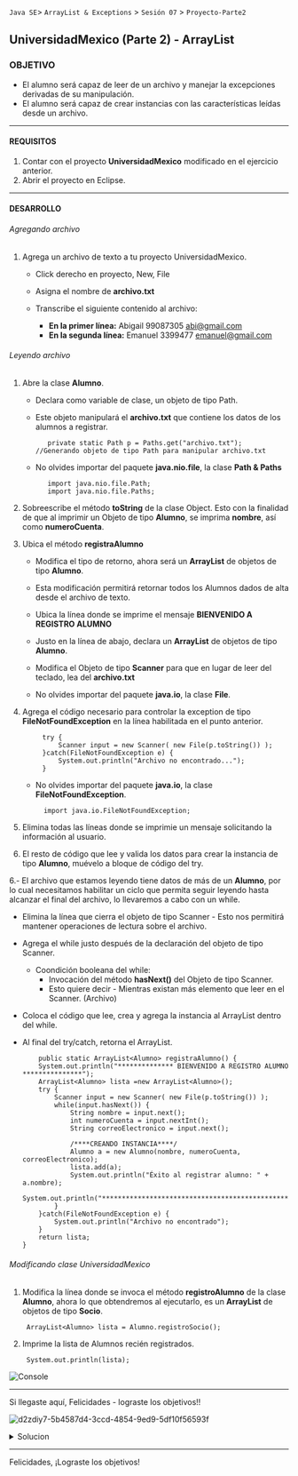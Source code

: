 
`Java SE`> `ArrayList & Exceptions` > `Sesión 07` > `Proyecto-Parte2`

## UniversidadMexico (Parte 2) - ArrayList

### OBJETIVO

- El alumno será capaz de leer de un archivo y manejar la excepciones derivadas de su manipulación.
- El alumno será capaz de crear instancias con las características leídas desde un archivo.

<hr>

#### REQUISITOS

1. Contar con el proyecto <b>UniversidadMexico</b> modificado en el ejercicio anterior.
2. Abrir el proyecto en Eclipse.

<hr>

#### DESARROLLO

###### Agregando archivo

1. Agrega un archivo de texto a tu proyecto UniversidadMexico.

	- Click derecho en proyecto, New, File
	- Asigna el nombre de <b>archivo.txt</b>
	- Transcribe el siguiente contenido al archivo:
	 
	  - <b>En la primer línea:</b> Abigail 99087305 abi@gmail.com
	  - <b>En la segunda línea:</b> Emanuel 3399477 emanuel@gmail.com
    
###### Leyendo archivo

1. Abre la clase <b>Alumno</b>.

   - Declara como variable de clase, un objeto de tipo Path.
   - Este objeto manipulará el <b>archivo.txt</b> que contiene los datos de los alumnos a registrar.
   
	        private static Path p = Paths.get("archivo.txt"); //Generando objeto de tipo Path para manipular archivo.txt
        
   - No olvides importar del paquete <b>java.nio.file</b>, la clase <b>Path & Paths</b>
   
       		import java.nio.file.Path;
       		import java.nio.file.Paths;
          
2. Sobreescribe el método <b>toString</b> de la clase Object. Esto con la finalidad de que al imprimir un Objeto de tipo <b>Alumno</b>, se imprima <b>nombre</b>, así como <b>numeroCuenta</b>.

3. Ubica el método <b>registraAlumno</b>

   - Modifica el tipo de retorno, ahora será un <b>ArrayList</b> de objetos de tipo <b>Alumno</b>.
   
   	- Esta modificación permitirá retornar todos los Alumnos dados de alta desde el archivo de texto.
	
   - Ubica la línea donde se imprime el mensaje <b>BIENVENIDO A REGISTRO ALUMNO</b>
   - Justo en la línea de abajo, declara un  <b>ArrayList</b> de objetos de tipo <b>Alumno</b>.
   - Modifica el Objeto de tipo <b>Scanner</b> para que en lugar de leer del teclado, lea del <b>archivo.txt</b>   
   - No olvides importar del paquete <b>java.io</b>, la clase <b>File</b>. 
               
4. Agrega el código necesario para controlar la exception de tipo <b>FileNotFoundException</b> en la línea habilitada en el punto anterior.

    		try {
			    Scanner input = new Scanner( new File(p.toString()) );
		    }catch(FileNotFoundException e) {
			    System.out.println("Archivo no encontrado...");
		    }
        
    - No olvides importar del paquete <b>java.io</b>, la clase <b>FileNotFoundException</b>.
    
        	import java.io.FileNotFoundException;
                
4. Elimina todas las líneas donde se imprimie un mensaje solicitando la información al usuario.
                        
5. El resto de código que lee y valida los datos para crear la instancia de tipo <b>Alumno</b>, muévelo a bloque de código del try.
   
6.- El archivo que estamos leyendo tiene datos de más de un <b>Alumno</b>, por lo cual necesitamos habilitar un ciclo que permita seguir leyendo hasta alcanzar el final del archivo, lo llevaremos a cabo con un while.

  - Elimina la línea que cierra el objeto de tipo Scanner - Esto nos permitirá mantener operaciones de lectura sobre el archivo.
  - Agrega el while justo después de la declaración del objeto de tipo Scanner.
  	- Coondición booleana del while: 
		- Invocación del método <b>hasNext()</b> del Objeto de tipo Scanner.
		- Esto quiere decir - Mientras existan más elemento que leer en el Scanner. (Archivo)
  - Coloca el código que lee, crea y agrega la instancia al ArrayList dentro del while.
  - Al final del try/catch, retorna el ArrayList.

       		public static ArrayList<Alumno> registraAlumno() {		
		 	System.out.println("************** BIENVENIDO A REGISTRO ALUMNO ***************");
		 	ArrayList<Alumno> lista =new ArrayList<Alumno>();		 
		 	try {
		 		Scanner input = new Scanner( new File(p.toString()) );
		 		while(input.hasNext()) {
		 			String nombre = input.next();
					int numeroCuenta = input.nextInt();
					String correoElectronico = input.next();
					
					/****CREANDO INSTANCIA****/
					Alumno a = new Alumno(nombre, numeroCuenta, correoElectronico);
					lista.add(a);
					System.out.println("Éxito al registrar alumno: " + a.nombre);
					System.out.println("************************************************************");						
		 		}		 		
		 	}catch(FileNotFoundException e) {
		 		System.out.println("Archivo no encontrado");
		 	}
			return lista;			
	 	}
 
###### Modificando clase UniversidadMexico

1. Modifica la línea donde se invoca el método <b>registroAlumno</b> de la clase <b>Alumno</b>, ahora lo que obtendremos al ejecutarlo, es un <b>ArrayList</b> de objetos de tipo <b>Socio</b>.

		ArrayList<Alumno> lista = Alumno.registroSocio(); 
		
2. Imprime la lista de Alumnos recién registrados.

		System.out.println(lista);
![Console](https://user-images.githubusercontent.com/56565204/68066277-67cd2800-fcfb-11e9-9744-c488ffb4208e.png)

<hr>

Si llegaste aquí, Felicidades - lograste los objetivos!!

![d2zdiy7-5b4587d4-3ccd-4854-9ed9-5df10f56593f](https://user-images.githubusercontent.com/56565204/67228451-e625f200-f3fe-11e9-99ce-ad733b945ebd.png)

<details>
	<summary>Solucion</summary>
	<p> 1. Agrega un documento de texto con los datos de los Alumnos a registrar.
	<p> 2. Utiliza el método <b>registraAlumno</b> para leer el documento, crear instancias de tipo <b>Alumno</b> y agregarlos a un <b>ArrayList</b>. </p>
	<p> 3. Imprime el <b>ArrayList</b></p>
	<p> 4. Ejecuta el proyecto</p>
</details> 

<hr>

Felicidades, ¡Lograste los objetivos!
